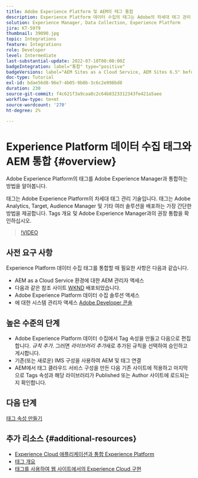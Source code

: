 ```yaml
---
title: Adobe Experience Platform 및 AEM의 태그 통합
description: Experience Platform 데이터 수집의 태그는 Adobe의 차세대 태그 관리 솔루션이며 Adobe Analytics, Target, Audience Manager 및 기타 다양한 솔루션을 배포하는 최고의 방법입니다. Adobe Experience Platform의 태그에 대한 개요 및 Adobe Experience Manager과의 권장 통합을 확인하십시오.
solution: Experience Manager, Data Collection, Experience Platform
jira: KT-5979
thumbnail: 39090.jpg
topic: Integrations
feature: Integrations
role: Developer
level: Intermediate
last-substantial-update: 2022-07-10T00:00:00Z
badgeIntegration: label="통합" type="positive"
badgeVersions: label="AEM Sites as a Cloud Service, AEM Sites 6.5" before-title="false"
doc-type: Tutorial
exl-id: bdae56d8-96e7-4b05-9b8b-3c6c2e998bd8
duration: 230
source-git-commit: f4c621f3a9caa8c2c64b8323312343fe421a5aee
workflow-type: tm+mt
source-wordcount: '270'
ht-degree: 2%

---
```


# Experience Platform 데이터 수집 태그와 AEM 통합 {#overview}

Adobe Experience Platform의 태그를 Adobe Experience Manager과 통합하는 방법을 알아봅니다.

태그는 Adobe Experience Platform의 차세대 태그 관리 기술입니다. 태그는 Adobe Analytics, Target, Audience Manager 및 기타 여러 솔루션을 배포하는 가장 간단한 방법을 제공합니다. Tags 개요 및 Adobe Experience Manager과의 권장 통합을 확인하십시오.

>[!VIDEO](https://video.tv.adobe.com/v/3417061?quality=12&learn=on)

## 사전 요구 사항

Experience Platform 데이터 수집 태그를 통합할 때 필요한 사항은 다음과 같습니다.

+ AEM as a Cloud Service 환경에 대한 AEM 관리자 액세스
+ 다음과 같은 참조 사이트 [WKND](https://github.com/adobe/aem-guides-wknd) 배포되었습니다.
+ Adobe Experience Platform 데이터 수집 솔루션 액세스
+ 에 대한 시스템 관리자 액세스 [Adobe Developer 콘솔](https://developer.adobe.com/developer-console/)


## 높은 수준의 단계

+ Adobe Experience Platform 데이터 수집에서 Tag 속성을 만들고 다음으로 편집합니다. _규칙 추가_. 그러면 _라이브러리 추가_&#x200B;새로 추가된 규칙을 선택하여 승인하고 게시합니다.
+ 기존(또는 새로운) IMS 구성을 사용하여 AEM 및 태그 연결
+ AEM에서 태그 클라우드 서비스 구성을 만든 다음 기존 사이트에 적용하고 마지막으로 Tags 속성과 해당 라이브러리가 Published 또는 Author 사이트에 로드되는지 확인합니다.

## 다음 단계

[태그 속성 만들기](create-tag-property.md)

## 추가 리소스 {#additional-resources}

+ [Experience Cloud 애플리케이션과 통합 Experience Platform](https://experienceleague.adobe.com/docs/platform-learn/tutorials/intro-to-platform/integrations-with-experience-cloud-applications.html)
+ [태그 개요](https://experienceleague.adobe.com/docs/experience-platform/tags/home.html)
+ [태그를 사용하여 웹 사이트에서의 Experience Cloud 구현](https://experienceleague.adobe.com/docs/platform-learn/implement-in-websites/overview.html)

